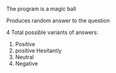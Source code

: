 The program is a magic ball

Produces random answer to the question

4 Total possible variants of answers:

1) Positive
2) positive Hesitantly
3) Neutral
4) Negative
